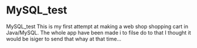 # MySQL_test
MySQL_test
This is my first attempt at making a web shop shopping cart in Java/MySQL. 
The whole app have been made i to filse do to that I thought it would be isiger to send that whay at that time...
